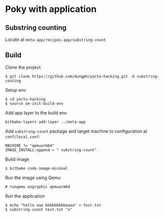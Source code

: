 # Poky with application

## Substring counting

Locate at `meta-app/recipes-app/substring-count`

## Build

Clone the project

```
$ git clone https://github.com/dungph/yocto-hacking.git -b substring-couting
```

Setup env

```
$ cd yocto-hacking
$ source oe-init-build-env
```

Add app layer to the build env

```
bitbake-layers add-layer ../meta-app
```

Add `substring-count` package and target machine to configuration at `conf/local.conf`:

```
MACHINE ?= "qemuarm64"
IMAGE_INSTALL:append = " substring-count"
```

Build image

```
$ bitbake code-image-minimal
```

Run the image using Qemu

```
# runqemu nographic qemuarm64
```

Run the application


```
$ echo "hello aaa bbbbbbbbbaaaa" > test.txt
$ substring-count test.txt "a"
```
    


